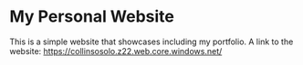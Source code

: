 # My Personal Website

This is a simple website that showcases including my portfolio.
A link to the website: https://collinsosolo.z22.web.core.windows.net/

